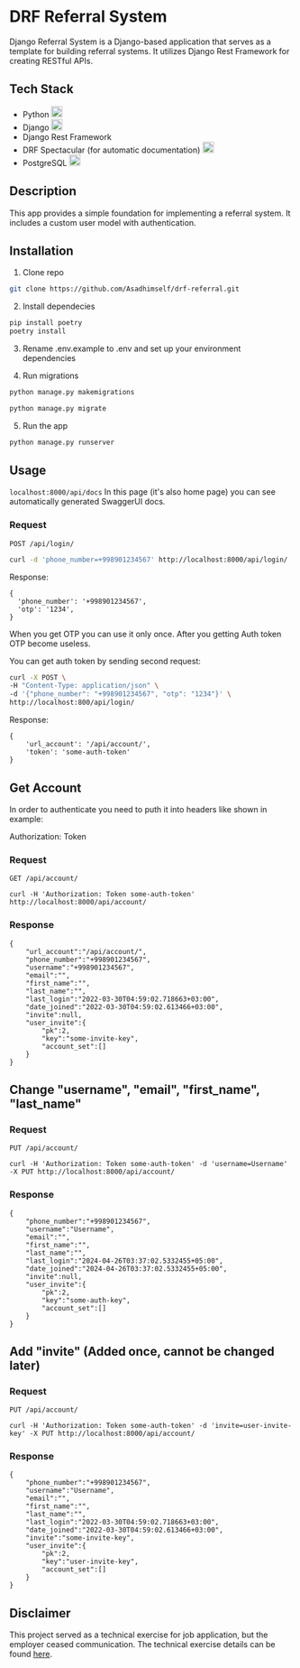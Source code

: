 # DRF Referral System

Django Referral System is a Django-based application that serves as a template for building referral systems. It utilizes Django Rest Framework for creating RESTful APIs.

## Tech Stack

- Python <img height="20" width="20" src="https://cdn.simpleicons.org/python" />
- Django <img height="20" width="20" src="https://cdn.simpleicons.org/django/white" />
- Django Rest Framework 
- DRF Spectacular (for automatic documentation) <img height="20" width="20" src="https://cdn.simpleicons.org/swagger" />
- PostgreSQL <img height="20" width="20" src="https://cdn.simpleicons.org/postgresql" />
## Description

This app provides a simple foundation for implementing a referral system. It includes a custom user model with authentication.

## Installation
1. Clone repo
```bash
git clone https://github.com/Asadhimself/drf-referral.git
```

2. Install dependecies
```bash
pip install poetry
poetry install
```

3. Rename .env.example to .env and set up your environment dependencies

4. Run migrations
```bash
python manage.py makemigrations
```

```bash
python manage.py migrate
```

5. Run the app
```bash
python manage.py runserver
```

## Usage
`localhost:8000/api/docs`
In this page (it's also home page) you can see automatically generated SwaggerUI docs.
 

### Request

`POST /api/login/`

```bash
curl -d 'phone_number=+998901234567' http://localhost:8000/api/login/
```

Response:
```
{
  'phone_number': '+998901234567',
  'otp': '1234',
}
```

When you get OTP you can use it only once. After you getting Auth token OTP become useless.

You can get auth token by sending second request:

```bash
curl -X POST \
-H "Content-Type: application/json" \
-d '{"phone_number": "+998901234567", "otp": "1234"}' \
http://localhost:800/api/login/
```

Response:

```
{
	'url_account': '/api/account/',
	'token': 'some-auth-token'
}
```

## Get Account
In order to authenticate you need to puth it into headers like shown in example:

Authorization: Token <place-token-here>

### Request

`GET /api/account/`

	curl -H 'Authorization: Token some-auth-token' http://localhost:8000/api/account/

### Response

	{
		"url_account":"/api/account/",
		"phone_number":"+998901234567",
		"username":"+998901234567",
		"email":"",
		"first_name":"",
		"last_name":"",
		"last_login":"2022-03-30T04:59:02.718663+03:00",
		"date_joined":"2022-03-30T04:59:02.613466+03:00",
		"invite":null,
		"user_invite":{
			"pk":2,
			"key":"some-invite-key",
			"account_set":[]
		}
	}

## Change "username", "email", "first_name", "last_name"

### Request

`PUT /api/account/`

	curl -H 'Authorization: Token some-auth-token' -d 'username=Username' -X PUT http://localhost:8000/api/account/

### Response

	{
		"phone_number":"+998901234567",
		"username":"Username",
		"email":"",
		"first_name":"",
		"last_name":"",
		"last_login":"2024-04-26T03:37:02.5332455+05:00",
		"date_joined":"2024-04-26T03:37:02.5332455+05:00",
		"invite":null,
		"user_invite":{
			"pk":2,
			"key":"some-auth-key",
			"account_set":[]
		}
	}

## Add "invite" (Added once, cannot be changed later)

### Request

`PUT /api/account/`

	curl -H 'Authorization: Token some-auth-token' -d 'invite=user-invite-key' -X PUT http://localhost:8000/api/account/

### Response

	{
		"phone_number":"+998901234567",
		"username":"Username",
		"email":"",
		"first_name":"",
		"last_name":"",
		"last_login":"2022-03-30T04:59:02.718663+03:00",
		"date_joined":"2022-03-30T04:59:02.613466+03:00",
		"invite":"some-invite-key",
		"user_invite":{
			"pk":2,
			"key":"user-invite-key",
			"account_set":[]
		}
	}


## Disclaimer
This project served as a technical exercise for job application, but the employer ceased communication. The technical exercise details can be found [here](https://github.com/Asadhimself/drf-referral/blob/main/tech_exercise.md).
